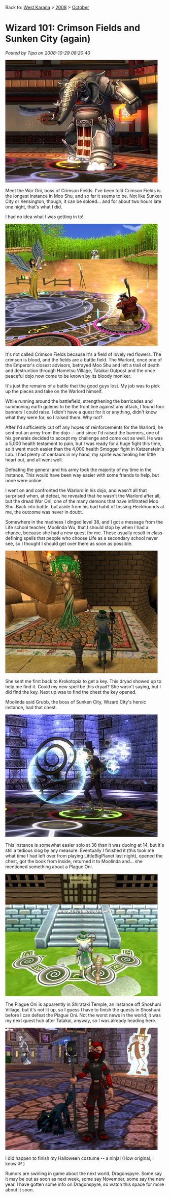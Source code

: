 Back to: [West Karana](/posts/westkarana.md) > [2008](/posts/2008/westkarana.md) > [October](./westkarana.md)
# Wizard 101: Crimson Fields and Sunken City (again)

*Posted by Tipa on 2008-10-29 08:20:40*

![](../../../uploads/2008/10/wizardgraphicalclient-2008-10-28-01-24-41-16.jpg "wizardgraphicalclient-2008-10-28-01-24-41-16")

Meet the War Oni, boss of Crimson Fields. I've been told Crimson Fields is the longest instance in Moo Shu, and so far it seems to be. Not like Sunken City or Kensington, though, it can be soloed... and for about two hours late one night, that's what I did.

I had no idea what I was getting in to!

![](../../../uploads/2008/10/wizardgraphicalclient-2008-10-28-00-55-52-69.jpg "wizardgraphicalclient-2008-10-28-00-55-52-69")

It's not called Crimson Fields because it's a field of lovely red flowers. The crimson is blood, and the fields are a battle field. The Warlord, once one of the Emperor's closest advisors, betrayed Moo Shu and left a trail of death and destruction through Hametsu Village, Tatakai Outpost and the once peaceful dojo now come to be known by its bloody moniker.

It's just the remains of a battle that the good guys lost. My job was to pick up the pieces and take on the Warlord himself.

While running around the battlefield, strengthening the barricades and summoning earth golems to be the front line against any attack, I found four banners I could raise. I didn't have a quest for it or anything, didn't know what they were for, so I raised them. Why not?

After I'd sufficiently cut off any hopes of reinforcements for the Warlord, he sent out an army from the dojo -- and since I'd raised the banners, one of his generals decided to accept my challenge and come out as well. He was a 5,000 health testament to pain, but I was ready for a huge fight this time, so it went much easier than the 4,000 health Smogger fight in Katzenstein's Lab. I had plenty of centaurs in my hand, my sprite was healing her little heart out, and all went well.

Defeating the general and his army took the majority of my time in the instance. This would have been way easier with some friends to help, but none were online.

I went on and confronted the Warlord in his dojo, and wasn't all that surprised when, at defeat, he revealed that he wasn't the Warlord after all, but the dread War Oni, one of the many demons that have infiltrated Moo Shu. Back into battle, but aside from his bad habit of tossing Heckhounds at me, the outcome was never in doubt.

Somewhere in the madness I dinged level 38, and I got a message from the Life school teacher, Moolinda Wu, that I should stop by when I had a chance, because she had a new quest for me. These usually result in class-defining spells that people who choose Life as a secondary school never see, so I thought I should get over there as soon as possible.

![](../../../uploads/2008/10/wizardgraphicalclient-2008-10-28-07-39-51-44.jpg "wizardgraphicalclient-2008-10-28-07-39-51-44")

She sent me first back to Krokotopia to get a key. This dryad showed up to help me find it. Could my new spell be this dryad? She wasn't saying, but I did find the key. Next up was to find the chest the key opened.

Moolinda said Grubb, the boss of Sunken City, Wizard City's heroic instance, had that chest.

![](../../../uploads/2008/10/wizardgraphicalclient-2008-10-28-23-04-45-64.jpg "wizardgraphicalclient-2008-10-28-23-04-45-64")

This instance is somewhat easier solo at 38 than it was duoing at 14, but it's still a tedious slog by any measure. Eventually I finished it (this took me what time I had left over from playing LittleBigPlanet last night), opened the chest, got the book from inside, returned it to Moolinda and... she mentioned something about a Plague Oni.

![](../../../uploads/2008/10/wizardgraphicalclient-2008-10-28-23-19-26-10.jpg "wizardgraphicalclient-2008-10-28-23-19-26-10")

The Plague Oni is apparently in Shirataki Temple, an instance off Shoshuni Village, but it's not lit up, so I guess I have to finish the quests in Shoshuni before I can defeat the Plague Oni. Not the worst news in the world; it was my next quest hub after Tatakai, anyway, so I was already heading here.

![](../../../uploads/2008/10/wizardgraphicalclient-2008-10-28-07-34-45-74.jpg "wizardgraphicalclient-2008-10-28-07-34-45-74")

I did happen to finish my Halloween costume -- a ninja! (How original, I know :P )

Rumors are swirling in game about the next world, Dragonspyre. Some say it may be out as soon as next week, some say November, some say the new year. I have gotten some info on Dragonspyre, so watch this space for more about it soon.

